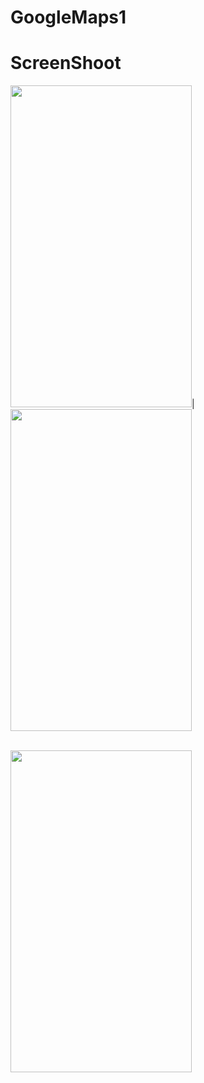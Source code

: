# GoogleMaps1

# ScreenShoot

<img src="https://user-images.githubusercontent.com/22130552/31575837-6e157cc4-b119-11e7-80ab-24198fcd52dd.jpeg" width="290" height="515"/>|
<img src="https://user-images.githubusercontent.com/22130552/31575839-720e8d0c-b119-11e7-805a-7444d4ce4e24.jpeg" width="290" height="515"/>

<br>

<img src="https://user-images.githubusercontent.com/22130552/31575840-7421012e-b119-11e7-8f4a-89677d4cfa70.jpeg" width="290" height="515"/>
